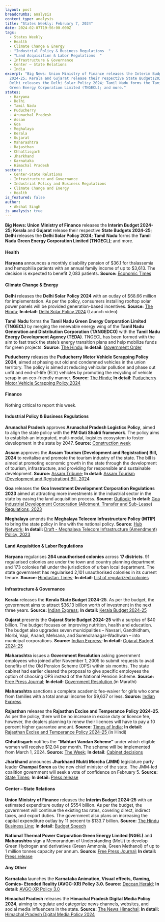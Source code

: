```yaml
---
layout: post
breadcrumbs: analysis
content_type: analysis
title: "States Weekly: February 7, 2024"
date: 2024-02-07T19:56:00.000Z
tags:
  - States Weekly
  - Health 
  - Climate Change & Energy
  - "Industrial Policy & Business Regulations  "
  - "Land Acquisition & Labor Regulations  "
  - Infrastructure & Governance
  - Center – State Relations 
  - India
excerpt: "Big News: Union Ministry of Finance releases the Interim Budget
  2024-25; Kerala and Gujarat release their respective State Budgets2024-25;
  Delhi releases the Delhi Solar Policy 2024; Tamil Nadu forms the Tamil Nadu
  Green Energy Corporation Limited (TNGECL); and more."
states:
  - Haryana
  - Delhi
  - Tamil Nadu
  - Puducherry
  - Arunachal Pradesh
  - Assam
  - Goa
  - Meghalaya
  - Kerala
  - Gujarat
  - Maharashtra
  - Rajasthan
  - Chhattisgarh
  - Jharkhand
  - Karnataka
  - Himachal Pradesh
sectors:
  - Center-State Relations
  - Infrastructure and Governance
  - Industrial Policy and Business Regulations
  - Climate Change and Energy
  - Health
is_featured: false
author:
  - Akshat Singh
is_analysis: true
---
```

**Big News: Union Ministry of Finance** releases the **Interim Budget 2024-25; Kerala** and **Gujarat** release their respective **State Budgets 2024-25**; **Delhi** releases the **Delhi Solar Policy 2024; Tamil Nadu** forms the **Tamil Nadu Green Energy Corporation Limited (TNGECL)**; and more.



#### Health 

**Haryana** announces a monthly disability pension of $36.1 for thalassemia and hemophilia patients with an annual family income of up to $3,613. The decision is expected to benefit 2,083 patients. **Source:** [Economic Times](https://health.economictimes.indiatimes.com/news/policy/thalassemia-haemophilia-patients-in-haryana-to-get-rs-3000-monthly-disability-pension/107293964)



#### Climate Change & Energy

**Delhi** releases the **Delhi Solar Policy 2024** with an outlay of $68.66 million for implementation. As per the policy, consumers installing rooftop solar power panels will be provided generation-based incentives. **Source:** [The Hindu](https://www.thehindu.com/news/cities/Delhi/kejriwal-unveils-new-solar-policy-says-will-help-cut-power-bill-to-zero/article67790582.ece); **In detail:** [Delhi Solar Policy 2024](https://www.youtube.com/watch?v=3_sgwhJvdRY) (Launch video)

**Tamil Nadu** forms the **Tamil Nadu Green Energy Corporation Limited (TNGECL)** by merging the renewable energy wing of the **Tamil Nadu Generation and Distribution Corporation (TANGEDCO)** with the **Tamil Nadu Energy Development Agency (TEDA)**. TNGECL has been formed with the aim to fast track the state’s energy transition plans and help mobilize funds for green projects. **Source**: [The Hindu](https://www.thehindu.com/news/national/tamil-nadu/tn-forms-new-green-company-by-merging-teda-and-tangedcos-renewable-energy-wing/article67804453.ece); **In detail:** [Government Order](https://acrobat.adobe.com/id/urn:aaid:sc:VA6C2:6df138a4-d889-4de7-b852-61d0aa9f312d)

**Puducherry** releases the **Puducherry Motor Vehicle Scrapping Policy 2024**, aimed at phasing out old and condemned vehicles in the union territory. The policy is aimed at reducing vehicular pollution and phase out unfit and end-of-life (ELV) vehicles by promoting the recycling of vehicle scrap in an eco-friendly manner. **Source:** [The Hindu](https://www.thehindu.com/news/cities/puducherry/puducherry-government-releases-vehicle-scrapping-policy-to-phase-out-old-condemned-vehicles/article67791875.ece); **In detail:** [Puducherry Motor Vehicle Scrapping Policy 2024](https://acrobat.adobe.com/id/urn:aaid:sc:VA6C2:a174683b-8f3f-4859-8d1c-101b2aaf9fce)



#### Finance

Nothing critical to report this week.



#### Industrial Policy & Business Regulations  

**Arunachal Pradesh** approves **Arunachal Pradesh Logistics Policy**, aimed to align the state policy with the **PM Gati Shakti framework**. The policy aims to establish an integrated, multi-modal, logistics ecosystem to foster development in the state by 2047. **Source:** [Construction week](https://www.constructionweekonline.in/business/arunachal-pradesh-cabinet-gives-green-light-to-integrated-logistics-policy)

**Assam** approves the **Assam Tourism (Development and Registration) Bill, 2024** to revitalise and promote the tourism industry of the state. The bill is aimed at promoting economic growth in the state through the development of tourism, infrastructure, and providing for responsible and sustainable development. **Source:** [Assam Tribune](https://assamtribune.com/assam/assam-cabinet-nods-bill-to-revitalise-tourism-industry-1518335); **In detail:** [Assam Tourism (Development and Registration) Bill, 2024](https://acrobat.adobe.com/id/urn:aaid:sc:VA6C2:18c629a9-4c14-4476-96d4-597496323f9d)

**Goa** releases the **Goa Investment Development Corporation Regulations 2023** aimed at attracting more investments in the industrial sector in the state by easing the land acquisition process. **Source:** [Outlook](https://business.outlookindia.com/economy-and-policy/goa-shifts-focus-to-logistics-and-warehousing-hub-target-as-government-aims-for-more-industrial-activity); **In detail:** [Goa Industrial Development Corporation (Allotment, Transfer and Sub-Lease) Regulations, 2023](https://www.goaidc.com/GIDC/downloads/Goa%20Industrial%20Development%20Corporation%20(Allotment,%20Transfer%20and%20Sub-Lease)%20Regulation,%202023.pdf)

**Meghalaya** amends the **Meghalaya Telecom Infrastructure Policy (MTIP)** to bring the state policy in line with the national policy. **Source:** [Hub Network](https://hubnetwork.in/meghalaya-govt-approves-amendment-of-telecom-infrastructure-policy/); **In detail:** [Draft - Meghalaya Telecom Infrastructure (Amendment) Policy, 2023](https://ditmeghalaya.gov.in/pdf/Request%20for%20Views%20&%20comments%20on%202nd%20Draft%20%20MTIP%20(Amendment)%202023.pdf)



#### Land Acquisition & Labor Regulations  

**Haryana** regularises **264 unauthorised colonies** across **17 districts**. 91 regularised colonies are under the town and country planning department and 173 colonies fall under the jurisdiction of urban local department. The state government has regularised 2,101 unauthorised colonies in its current tenure. **Source:** [Hindustan Times](https://www.hindustantimes.com/cities/chandigarh-news/haryana-regularise-264-unauthorised-colonies-101706807436124.html); **In detail:** [List of regularized colonies](https://acrobat.adobe.com/id/urn:aaid:sc:VA6C2:d35d9c8a-5603-42e6-a75e-733bac6548e0)



#### Infrastructure & Governance

**Kerala** releases the **Kerala State Budget 2024-25**. As per the budget, the government aims to attract $36.13 billion worth of investment in the next three years. **Source:** [Indian Express](https://indianexpress.com/article/cities/thiruvananthapuram/kerala-budget-2024-kn-balagopal-speech-9144586/); **In detail:** [Kerala Budget 2024-25](https://finance.kerala.gov.in/bdgtDcs.jsp)

**Gujarat** presents the **Gujarat State Budget 2024-25** with a surplus of $40 billion. The budget focuses on improving nutrition, health and education. The budget also upgrades seven municipalities – Navsari, Gandhidham, Morbi, Vapi, Anand, Mehsana, and Surendranagar-Wadhwan – into municipal corporations. **Source:** [Indian Express](https://indianexpress.com/article/cities/ahmedabad/7-new-municipal-corporations-in-gujarats-rs-3-32-lakh-cr-budget-no-new-taxes-proposed-9141513/); **In detail:** [Gujarat Budget 2024-25](https://financedepartment.gujarat.gov.in/Budget.html)

**Maharashtra** issues a **Government Resolution** asking government employees who joined after November 1, 2005 to submit requests to avail benefits of the Old Pension Scheme (OPS) within six months. The state cabinet had earlier cleared the proposal to give specific employees the option of choosing OPS instead of the National Pension Scheme. **Source:** [Free Press Journal](https://www.freepressjournal.in/education/maharashtra-government-issues-gr-for-old-pension-scheme-option); **In detail:** [Government Resolution ](https://gr.maharashtra.gov.in/Site/Upload/Government%20Resolutions/Marathi/202402021829458605.pdf)(in Marathi)

**Maharashtra** sanctions a complete academic fee-waiver for girls who come from families with a total annual income for $9,637 or less. **Source:** [Indian Express](https://indianexpress.com/article/cities/mumbai/maharashtra-govt-full-academic-fee-waiver-for-girls-from-families-that-bring-in-incomes-of-rs-8-lakh-and-less-9141697/)

**Rajasthan** releases the **Rajasthan Excise and Temperance Policy 2024-25**. As per the policy, there will be no increase in excise duty or licence fee, however, the dealers planning to renew their licences will have to pay a 10 percent higher guarantee amount. **Source:** [Times of India](https://timesofindia.indiatimes.com/city/jaipur/no-increase-in-excise-duty-or-licence-fee-rajasthan-excise-and-temperance-policy-202425/articleshow/107343392.cms); **In detail:** [Rajasthan Excise and Temperance Policy 2024-25 ](https://acrobat.adobe.com/id/urn:aaid:sc:VA6C2:d91957a6-af44-4eec-9c72-edcb594f4a92)(in Hindi)

**Chhattisgarh** notifies the **“Mahtari Vandan Scheme”** under which eligible women will receive $12.04 per month. The scheme will be implemented from March 1, 2024. **Source:** [The Week](https://www.theweek.in/news/india/2024/02/03/chhattisgarh-monthly-cash-scheme-for-women-notified-first-installment-right-ahead-of-ls-polls.html); **In detail:** [Cabinet decisions](https://acrobat.adobe.com/id/urn:aaid:sc:VA6C2:d231299c-6da8-4570-860f-23a6396132cd)

**Jharkhand** announces **Jharkhand Mukti Morcha (JMM)** legislature party leader **Champai Soren** as the new chief minister of the state. The JMM-led coalition government will seek a vote of confidence on February 5. **Source:** [State Times](https://statetimes.in/champai-soren-takes-oath-as-jharkhand-cm-trust-vote-on-feb-5/); **In detail:** [Press release](https://acrobat.adobe.com/id/urn:aaid:sc:VA6C2:644b37ec-2898-4568-ac27-2f6d32cc30a6)



#### Center – State Relations 

**Union Ministry of Finance** releases the **Interim Budget 2024-25** with an estimated expenditure outlay of $554 billion. As per the budget, the government will continue the existing tax rates, covering direct, indirect taxes, and export duties. The government also plans on increasing the capital expenditure outlay by 11 percent to $133.7 billion. **Source:** [The Hindu Business Line](https://www.thehindubusinessline.com/economy/budget/budget-2024-highlights-and-announcements/article67796388.ece); **In detail:** [Budget Speech](https://www.indiabudget.gov.in/doc/Budget_Speech.pdf)

**National Thermal Power Corporation Green Energy Limited (NGEL)** and **Maharashtra** sign a Memorandum of Understanding (MoU) to develop Green Hydrogen and derivatives (Green Ammonia, Green Methanol) of up to 1 million tonnes capacity per annum. **Source:** [Free Press Journal](https://www.freepressjournal.in/business/ntpc-green-energy-and-maharashtra-government-ink-mou-for-green-hydrogen-project-renewable-energy-expansion); **In detail:** [Press release](https://pib.gov.in/PressReleaseIframePage.aspx?PRID=2000513)



#### Any Other

**Karnataka** launches the **Karnataka Animation, Visual effects, Gaming, Comics- Etended Reality (AVGC-XR) Policy 3.0. Source:** [Deccan Herald](https://www.deccanherald.com/india/karnataka/karnataka-launches-final-animation-gaming-policy-at-gafx-2024-2873673); **In detail:** [AVGC-XR Policy 3.0](https://itbtst.karnataka.gov.in/storage/pdf-files/DraftAVGCPolicy.pdf)

**Himachal Pradesh** releases the **Himachal Pradesh Digital Media Policy 2024**, aiming to regulate and categorize news channels, websites, and social media influencers in the state. **Source:** [The News Himachal](https://thenewshimachal.com/2024/01/himachal-pradesh-implements-digital-media-policy-2024-to-regulate-news-channels-websites-and-social-media-influencers/); **In detail:** [Himachal Pradesh Digital Media Policy 2024](https://acrobat.adobe.com/id/urn:aaid:sc:VA6C2:a8a2023f-dd9b-45c7-8c62-6ffe45e4e19d)
